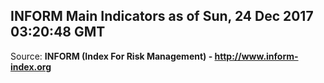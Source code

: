 ## INFORM Main Indicators as of Sun, 24 Dec 2017 03:20:48 GMT

Source: **INFORM (Index For Risk Management) - http://www.inform-index.org**